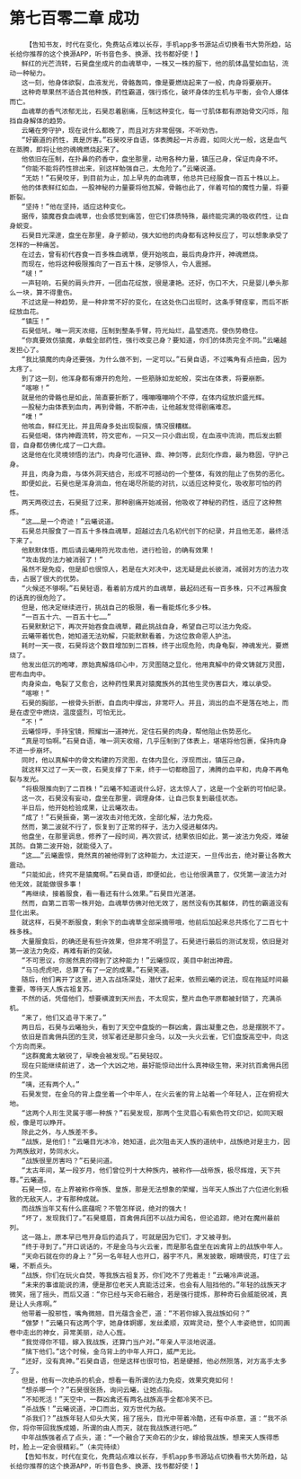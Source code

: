 # 第七百零二章 成功
        【告知书友，时代在变化，免费站点难以长存，手机app多书源站点切换看书大势所趋，站长给你推荐的这个换源APP，听书音色多、换源、找书都好使！】
       鲜红的光芒流转，石昊盘坐成片的血魂草中，一株又一株的服下，他的肌体晶莹如血钻，流动一种秘力。
       这一刻，他身体欲裂，血液发光，骨骼轰鸣，像是要燃烧起来了一般，肉身将要崩开。
       这种奇草果然不适合其他种族，药性霸道，强行炼化，破坏身体的生机与平衡，会令人爆体而亡。
       血魂草的香气浓郁无比，石昊忍着剧痛，压制这种变化，每一寸肌体都有原始骨文闪烁，阻挡自身解体的趋势。
       云曦在旁守护，现在说什么都晚了，而且对方非常倔强，不听劝告。
       “好霸道的药性，真是厉害。”石昊咬牙自语，体表腾起一片赤霞，如同火光一般，这是血气在蒸腾，即将让他的魂魄燃烧起来了。
       他依旧在压制，在扑鼻的药香中，盘坐那里，动用各种力量，镇压己身，保证肉身不坏。
       “你能不能将药性排出来，别这样勉强自己，太危险了。”云曦说道。
       “无妨！”石昊咬牙，到目前为止，加上早先的血魂草，他总共已经服食一百五十株以上。
       他的体表鲜红如血，一股神秘的力量要将他瓦解，骨骼也此了，伴着可怕的魔性力量，将要断裂。
       “坚持！”他在坚持，适应这种变化。
       据传，猿魔吞食血魂草，也会感觉到痛苦，但它们体质特殊，最终能完满的吸收药性，让自身蜕变。
       石昊目光深邃，盘坐在那里，身子颤动，强大如他的肉身都有这种反应了，可以想象承受了怎样的一种痛苦。
       在过去，曾有初代吞食一百多株血魂草，便开始咳血，最后肉身炸开，神魂燃烧。
       而现在，他将这种极限推向了一百五十株，足够惊人，令人震撼。
       “啵！”
       一声轻响，石昊的肩头炸开，一团血花绽放，很是凄艳。还好，伤口不大，只是婴儿拳头那么一块，算不得重伤。
       不过这是一种趋势，是一种非常不好的变化，在这处伤口出现时，这条手臂痉挛，而后不断绽放血花。
       “镇压！”
       石昊低吼，唯一洞天浓缩，压制到整条手臂，符光灿烂，晶莹透亮，使伤势稳住。
       “你真要效仿猿魔，承载全部药性，强行改变己身？要知道，你们的体质完全不同。”云曦越发担心了。
       “我比猿魔的肉身还要强，为什么做不到，一定可以。”石昊自语，不过嘴角有点扭曲，因为太疼了。
       到了这一刻，他浑身都有爆开的危险，一些筋脉如龙蛇般，突出在体表，将要崩断。
       “喀嚓！”
       就是他的骨骼也是如此，简直要折断了，嘎嘣嘎嘣响个不停，在体内绽放炽盛光辉。
       一股秘力由体表到血肉，再到骨骼，不断冲击，让他越发觉得剧痛难忍。
       “噗！”
       他咳血，鲜红无比，并且周身多处出现裂痕，情况很糟糕。
       石昊低喝，体内神霞流转，符文密布，一只又一只小鼎出现，在血液中流淌，而后发出颤音，自身都仿佛化成了一口大鼎。
       这是他在化灵境领悟的法门，肉身可化道钟、鼎、神剑等，此刻化作鼎，最为稳固，守护己身。
       并且，肉身为鼎，与体外洞天结合，形成不可撼动的一个整体，有效的阻止了伤势的恶化。
       即便如此，石昊也是浑身淌血，他在竭尽所能的对抗，以适应这种变化，吸收那可怕的药性。
       两天两夜过去，石昊挺了过来，那种剧痛开始减弱，他吸收了神秘的药性，适应了这种熬炼。
       “这……是一个奇迹！”云曦说道。
       石昊总共服食了一百五十多株血魂草，超越过去几名初代创下的纪录，并且他无恙，最终活下来了。
       他默默体悟，而后请云曦用符光攻击他，进行检验，的确有效果！
       “攻击我的法力被消弱了！”
       虽然不是免疫，但是却也很惊人，若是在大对决中，这无疑是此长彼消，减弱对方的法力攻击，占据了很大的优势。
       “火候还不够啊。”石昊轻语，看着前方成片的血魂草，最起码还有一百多株，只不过再服食的话真的很危险了。
       但是，他决定继续进行，挑战自己的极限，看一看能炼化多少株。
       “一百五十六、一百五十七……”
       石昊默默记下，再次开始吞食血魂草，藉此挑战自身，希望自己可以法力免疫。
       云曦带着忧色，她知道无法劝解，只能默默看着，为这位救命恩人护法。
       耗时一天一夜，石昊将这个数目增加到二百株，终于出现危险，肉身龟裂，神魂发光，要燃烧了。
       他发出低沉的咆哮，原始真解烙印心中，万灵图随之显化，他用真解中的骨文铸就万灵图，密布血肉中。
       肉身染血，龟裂了又愈合，这种药性果真对猿魔族外的其他生灵伤害巨大，难以承受。
       “喀嚓！”
       石昊的胸部，一根骨头折断，自血肉中撑出，非常吓人。并且，淌出的血不是落在地上，而是在虚空中燃烧，温度盛烈，可怕无比。
       “不！”
       云曦惊呼，手持宝镜，照耀出一道神光，定住石昊的肉身，帮他阻止伤势恶化。
       “真是可怕啊。”石昊自语，唯一洞天收缩，几乎压制到了体表上，堪堪将他包裹，保持肉身不进一步崩坏。
       同时，他以真解中的骨文构建的万灵图，在体内显化，浮现而出，镇压己身。
       就这样又过了一天一夜，石昊支撑了下来，终于一切都稳固了，沸腾的血平和，肉身不再龟裂与发光。
       “将极限推向到了二百株！”云曦不知道说什么好，这太惊人了，这是一个全新的可怕纪录。
       这一次，石昊没有妄动，盘坐在那里，调理身体，让自己恢复到最佳状态。
       半日后，他开始检验成果，让云曦攻击。
       “成了！”石昊振奋，第一波攻击对他无效，全部化解，法力免疫。
       然而，第二波就不行了，恢复到了正常的样子，法力入侵进躯体内。
       他盘坐，在那里调息，修养了一段时间，再次尝试，结果依旧如此，第一波法力免疫，难破其防。自第二波开始，就能侵入了。
       “这……”云曦震惊，竟然真的被他得到了这种能力，太过逆天，一旦传出去，绝对要让各教大震动。
       “只能如此，终究不是猿魔啊。”石昊自语，即便如此，也让他很满意了，仅凭第一波法力对他无效，就能做很多事！
       “再继续，接着服食，看一看还有什么效果。”石昊目光湛湛。
       然而，自第二百零一株开始，血魂草仿佛对他无效了，居然没有伤其躯体，药性的霸道没有显化出来。
       就这样，石昊不断服食，剩余下的血魂草全部采摘带哦，他前后加起来总共炼化了二百七十株多株。
       大量服食后，的确还是有些许效果，但非常不明显了。石昊进行最后的测试发现，依旧是对第一波法力免疫，再难有新的突破。
       “不可思议，你居然真的得到了这种能力！”云曦惊叹，美目中射出神霞。
       “马马虎虎吧，总算了有了一定的成果。”石昊笑道。
       随后，他们离开了这里，进入古战场深处，潜伏了起来，依照云曦的说法，现在拖延时间最重要，等待天人族古祖复苏。
       不然的话，凭借他们，想要横渡到天州去，不太现实，整片血色平原都被封锁了，充满杀机。
       “来了，他们又追寻下来了。”
       两日后，石昊与云曦抬头，看到了天空中盘旋的一群凶禽，露出凝重之色，总是摆脱不了。
       依旧是百禽佣兵团的生灵，领军者还是那只金乌，以及一头火云雀，它们盘旋高空中，向这个方向而来。
       “这群魔禽太敏锐了，早晚会被发现。”石昊轻叹。
       现在只能继续前进了，选一个大凶之地，最好能惊动出什么真神级生物，来对抗百禽佣兵团的生灵。
       “咦，还有两个人。”
       石昊发觉，在金乌的背上盘坐着一个中年人，在火云雀的背上站着一个年轻人，正在俯视大地。
       “这两个人形生灵属于哪一种族？”石昊发现，那两个生灵眉心有紫色符文印记，如同天眼般，像是可以睁开。
       除此之外，与人族差不多。
       “战族，是他们！”云曦目光冰冷，她知道，此次阻击天人族的道统中，战族绝对是主力，因为两族敌对，势同水火。
       “战族很里厉害吗？”石昊问道。
       “太古年间，某一段岁月，他们曾位列十大种族内，被称作——战帝族，极尽辉煌，天下共尊。”云曦道。
       石昊一惊，在上界被称作帝族、皇族，那是无法想象的荣耀，当年天人族出了六位进化到极致的无敌天人，才有那种成就。
       而战族当年又有什么底蕴呢？不管怎样说，绝对的强大！
       “坏了，发现我们了。”石昊蹙眉，百禽佣兵团不以战力闻名，但论追踪，绝对在魔州最前列。
       这一路上，原本早已甩开身后的追兵了，可就是因为它们，才又被寻到。
       “终于寻到了。”开口说话的，不是金乌与火云雀，而是那名盘坐在凶禽背上的战族中年人。
       “天命石就在你的身上？”另一名年轻人也开口，器宇不凡，黑发披散，眼睛很亮，盯住了云曦，不断点头。
       “战族，你们在玩火自焚，等我族古祖复苏，你们吃不了兜着走！”云曦冷声说道。
       “未来的事谁能说的清，便是那位老天人真能活过来，也会有人阻挡他的。”年轻的战族天才微笑，摇了摇头，而后又道：“你已经与天命石融合，若是强行提炼，那种奇石会威能锐减，真是让人头疼啊。”
       他带着一股邪性，嘴角微翘，目光蕴含金芒，道：“不若你嫁入我战族如何？”
       “做梦！”云曦只有这两个字，她身体婀娜，发丝柔顺，双眸灵动，整个人丰姿绝世，如同画卷中走出的神女，异常美丽，动人心旌。
       “我觉得你不错，嫁入我战族，还算门当户对。”年亲人平淡地说道。
       “擒下他们。”这个时候，金乌背上的中年人开口，威严无比。
       “还好，没有真神。”石昊自语，但是这样也很可怕，若是硬撼，他必然殒落，对方高手太多了。
       但是，他有一次绝杀的机会，想看一看所谓的法力免疫，效果究竟如何！
       “想杀哪一个？”石昊很张扬，询问云曦，让她点指。
       “不知死活！”天空中，一群凶禽还有两名战族高手全都冷笑不已。
       “杀战族！”云曦说道，冲口而出，双方世代为敌。
       “杀我们？”战族年轻人仰头大笑，摇了摇头，目光中带着冷酷，还有中杀意，道：“我不杀你，将你带回我族成婚，所谓的由人而天，就在我战族进行吧。”
       中年战族强者点了点头，道：“一个融合了天命石的少女，嫁给我战族，想来天人族得悉时，脸上一定会很精彩。”（未完待续）
       【告知书友，时代在变化，免费站点难以长存，手机app多书源站点切换看书大势所趋，站长给你推荐的这个换源APP，听书音色多、换源、找书都好使！】